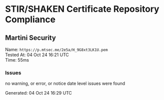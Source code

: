 # STIR/SHAKEN Certificate Repository Compliance

## Martini Security

Name: `https://p.mtsec.me/2e5a/H_9G8xt3LK1U.pem`\
Tested At: 04 Oct 24 16:21 UTC\
Time: 55ms

### Issues

no warning, or error, or notice date level issues were found

Generated: 04 Oct 24 16:29 UTC
